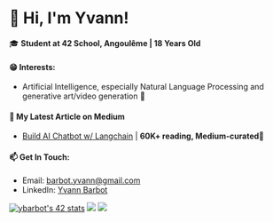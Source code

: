 # 👋 Hi, I'm Yvann!

🎓 **Student at 42 School, Angoulême | 18 Years Old**

#### 😁 Interests:
- Artificial Intelligence, especially Natural Language Processing and generative art/video generation 🤖


#### 📝 My Latest Article on Medium
- [Build AI Chatbot w/ Langchain](https://medium.com/better-programming/build-a-chatbot-on-your-csv-data-with-langchain-and-openai-ed121f85f0cd) | **60K+ reading, Medium-curated🌟**

#### 📫 Get In Touch:
- Email: [barbot.yvann@gmail.com](mailto:barbot.yvann@gmail.com)
- LinkedIn: [Yvann Barbot](https://www.linkedin.com/in/yvann-barbot/)

[![ybarbot's 42 stats](https://badge42.coday.fr/api/v2/clrummz9e490201p46utleuix/stats?cursusId=21&coalitionId=220)](https://github.com/Coday-meric/badge42)
![](https://github-readme-stats.vercel.app/api?username=yvann-ba&show_icons=true)
![](https://github-readme-stats.vercel.app/api/top-langs/?username=yvann-ba&layout=compact)

